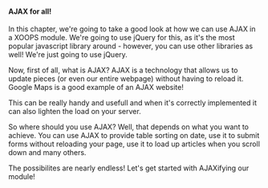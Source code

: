 #### AJAX for all!

In this chapter, we're going to take a good look at how we can use AJAX in a XOOPS module. We're going to use jQuery for this, as it's the most popular javascript library around - however, you can use other libraries as well! We're just going to use jQuery.

Now, first of all, what is AJAX? AJAX is a technology that allows us to update pieces \(or even our entire webpage\) without having to reload it. Google Maps is a good example of an AJAX website!

This can be really handy and usefull and when it's correctly implemented it can also lighten the load on your server.

So where should you use AJAX? Well, that depends on what you want to achieve. You can use AJAX to provide table sorting on date, use it to submit forms without reloading your page, use it to load up articles when you scroll down and many others.

The possibilites are nearly endless! Let's get started with AJAXifying our module!

